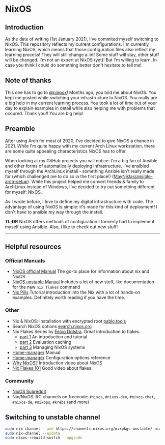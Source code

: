 # NixOS

## Introduction

As the date of writing (1st January 2021), I've commited myself switching to
NixOS. This repository reflects my current configurations. I'm currently
learning NixOS, which means that those configuration files also reflect my
learning process! They will still change a lot! Some stuff will stay, other
stuff will be changed.  I'm not an expert at NixOS (yet)! But I'm willing to
learn.  In case you think I could do something better don't hesitate to tell me!

## Note of thanks

This one has to go to [@pinpox](https://github.com/pinpox)! Months ago, you
told me about NixOS. You kept me posted while switching your infrastructure to
NixOS. You really are a big help in my current learning process. You took a lot
of time out of your day to explain examples in detail while also helping me with
problems that occured.  Thank you!! You are big help!

## Preamble

After using Arch for most of 2020, I've decided to give NixOS a chance in 2021.
While I'm quite happy with my current Arch Linux workstation, there are some
quite appealing characteristics NixOS has to offer.

When looking at my GitHub projects you will notice: I'm a big fan of Ansible and
other forms of automatically deploying infrastructure. I've ansibled myself
through the ArchLinux install - something Ansible isn't really made for (which
challenged me to do so in the first place!)
([MayNiklas/ansible-arch-setup](https://github.com/MayNiklas/ansible-arch-setup)).
While this project helped me convert friends & family to ArchLinux instead of
Windows, I've decided to try out something different for myself: NixOS.

As I wrote before, I love to define my digital infrastructure with code. The
advantage of using NixOS is simple: it's made for this kind of deployment! I
don't have to ansible my way through the install.

**TL;DR** NixOS offers methods of configuration I formerly had to implement
myself using Ansible. Also, I like to check out new stuff!

---

## Helpful resources

### Official Manuals

- [NixOS official Manual](https://nixos.org/manual/nixos/stable/) The go-to
  place for information about nix and NixOS
- [NixOS unstable Manual](https://nixos.org/manual/nix/unstable/) Includes a lot
  of new stuff, like documentation for the new `nix flakes` command
- [Nix Pills](https://nixos.org/guides/nix-pills/) Tutorial introduction into
  the Nix with a lot of hands-on examples. Definitely worth reading if you
  have the time.

### Other

- Nix & NixOS: Installation with encrypted root [pablo.tools](https://pablo.tools/posts/computers/nixos-encrypted-install/)
- Search NixOS options [search.nixos.org](https://search.nixos.org/options?channel=unstable/)
- Nix Flakes Series by [Eelco Dolstra](https://github.com/edolstra). Great
  introduction to flakes.
  - [part 1](https://www.tweag.io/blog/2020-05-25-flakes/) An introduction and tutorial
  - [part 2](https://www.tweag.io/blog/2020-06-25-eval-cache/) Evaluation caching
  - [part 3](https://www.tweag.io/blog/2020-07-31-nixos-flakes/) Managing NixOS systems
- [Home-manager](https://rycee.gitlab.io/home-manager/) Manual
- [Home-manager](https://rycee.gitlab.io/home-manager/options.html)
  Configuration options reference
- [Why NixOS?](https://www.youtube.com/watch?v=bEUiXDJbwW8) Introduction video
  about NixOS
- [Nix Flakes 101](https://www.youtube.com/watch?v=QXUlhnhuRX4) Good video about
  flakes

### Community

- [NixOS Subreddit](https://www.reddit.com/r/NixOS/)
- Nix/NixOS IRC channels on freenode: `#nixos`, `#nixos-dev`, `#nixos-chat`,
  `#nixos-de`, `#nixops`, `#krebs` (and more)

## Switching to unstable channel

```bash
sudo nix-channel --add https://channels.nixos.org/nixpkgs-unstable/ nixos
sudo nix-channel --update
sudo nixos-rebuild switch --upgrade
```
